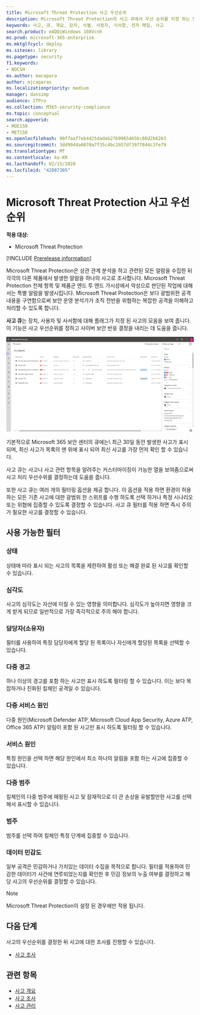 ```yaml
---
title: Microsoft Threat Protection 사고 우선순위
description: Microsoft Threat Protection의 사고 큐에서 우선 순위를 지정 하는 방법을 알아봅니다.
keywords: 사고, 큐, 개요, 장치, 식별, 사용자, 사서함, 전자 메일, 사고
search.product: eADQiWindows 10XVcnh
ms.prod: microsoft-365-enterprise
ms.mktglfcycl: deploy
ms.sitesec: library
ms.pagetype: security
f1.keywords:
- NOCSH
ms.author: macapara
author: mjcaparas
ms.localizationpriority: medium
manager: dansimp
audience: ITPro
ms.collection: M365-security-compliance
ms.topic: conceptual
search.appverid:
- MOE150
- MET150
ms.openlocfilehash: 90f7aaf7eb4425dadeb27699654656c86d2b6263
ms.sourcegitcommit: 3dd9944a6070a7f35c4bc2b57df397f844c3fe79
ms.translationtype: MT
ms.contentlocale: ko-KR
ms.lasthandoff: 02/15/2020
ms.locfileid: "42087305"
---
```

# <a name="prioritize-incidents-in-microsoft-threat-protection"></a>Microsoft Threat Protection 사고 우선순위

**적용 대상:**
- Microsoft Threat Protection 

[!INCLUDE [Prerelease information](../includes/prerelease.md)]

Microsoft Threat Protection은 상관 관계 분석을 하고 관련된 모든 알람을 수집한 뒤 각각의 다른 제품에서 발생한 알람을 하나의 사고로 조사합니다.  Microsoft Threat Protection 전체 항목 및 제품군 엔드 투 엔드 가시성에서 악성으로 판단된 작업에 대해서는 특별 알람을 발생시킵니다.  Microsoft Threat Protection은 보다 광범위한 공격내용을 구연함으로써 보안 운영 분석가가 조직 전반을 위협하는 복잡한 공격을 이해하고 처리할 수 있도록 합니다. 


**사고 큐**는 장치, 사용자 및 사서함에 대해 플래그가 지정 된 사고의 모음을 보여 줍니다. 이 기능은 사고 우선순위를 정하고 사이버 보안 반응 결정을 내리는 데 도움을 줍니다.


![사고 큐의 이미지](../../media/incidents-queue.png) 

기본적으로 Microsoft 365 보안 센터의 큐에는\ 최근 30일 동안 발생한 사고가 표시 되며, 최신 사고가 목록의 맨 위에 표시 되어 최신 사고를 가장 먼저 확인 할 수 있습니다. 

사고 큐는 사고나 사고 관련 항목을 알려주는 커스터마이징이 가능한 열을 보여줌으로써 사고 처리 우선수위를 결정하는데 도움을 줍니다. 

또한 사고 큐는 여러 개의 필터링 옵션을 제공 합니다. 이 옵션을 적용 하면 환경이 허용하는 모든 기존 사고에 대한 광범위 한 스위프를 수행 하도록 선택 하거나 특정 시나리오 또는 위협에 집중할 수 있도록 결정할 수 있습니다. 사고 큐 필터를 적용 하면 즉시 주의가 필요한 사고를 결정할 수 있습니다. 

## <a name="available-filters"></a>사용 가능한 필터

### <a name="status"></a>상태
상태에 따라 표시 되는 사고의 목록을 제한하여 활성 또는 해결 완료 된 사고를 확인할 수 있습니다.

### <a name="severity"></a>심각도
사고의 심각도는 자산에 미칠 수 있는 영향을 의미합니다.  심각도가 높아지면 영향을 크게 받게 되므로 일반적으로 가장 즉각적으로 주의 해야 합니다. 

### <a name="assigned-to-owner"></a>담당자(소유자)
필터를 사용하여 특정 담당자에게 할당 된 목록이나 자신에게 할당된 목록을 선택할 수 있습니다. 

### <a name="multiple-alerts"></a>다중 경고  
하나 이상의 경고를 포함 하는 사고만 표시 하도록 필터링 할 수 있습니다.  이는 보다 복잡하거나 진화된 킬체인 공격일 수 있습니다.  


### <a name="multiple-service-sources"></a>다중 서비스 원인 
다중 원인(Microsoft Defender ATP, Microsoft Cloud App Security, Azure ATP, Office 365 ATP) 알림이 포함 된 사고만 표시 하도록 필터링 할 수 있습니다. 
### <a name="service-sources"></a>서비스 원인
특정 원인을 선택 하면 해당 원인에서 최소 하나의 알림을 포함 하는 사고에 집중할 수 있습니다. 

### <a name="multiple-categories"></a>다중 범주 
킬체인의 다중 범주에 매핑된 사고 및 잠재적으로 더 큰 손상을 유발할만한 사고를 선택해서 표시할 수 있습니다. 

### <a name="categories"></a>범주
범주를 선택 하여 킬체인 특정 단계에 집중할 수 있습니다. 

### <a name="data-sensitivity"></a>데이터 민감도
일부 공격은 민감하거나 가치있는 데이터 수집을 목적으로 합니다.  필터를 적용하여 민감한 데이터가 사건에 연루되었는지를 확인한 후 민감 정보의 누출 여부를 결정하고 해당 사고의 우선순위를 결정할 수 있습니다.  

>[!NOTE]
>Microsoft Threat Protection이 설정 된 경우에만 적용 됩니다.


## <a name="next-steps"></a>다음 단계
사고의 우선순위를 결정한 뒤 사고에 대한 조사를 진행할 수 있습니다. 
- [사고 조사](investigate-incidents.md)


## <a name="related-topics"></a>관련 항목
- [사고 개요](incidents-overview.md)
- [사고 조사](investigate-incidents.md)
- [사고 관리](manage-incidents.md)
